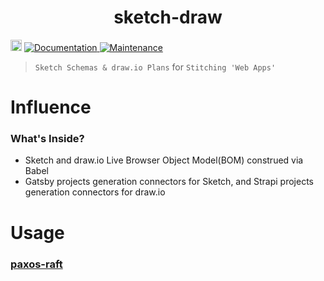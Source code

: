 <h1 align="center">sketch-draw </h1>
<p>
  <a href="https://www.npmjs.com/package/sketch-draw"><img src="https://badge.fury.io/js/sketch-draw.svg" alt="npm version" height="18"></a>
  <a href="https://github.com/paxos-raft/paxos-raft/tree/master/packages/sketch-draw#readme" target="_blank">
    <img alt="Documentation" src="https://img.shields.io/badge/documentation-yes-brightgreen.svg" />
  </a>
  <a href="https://github.com/paxos-raft/paxos-raft/graphs/commit-activity" target="_blank">
    <img alt="Maintenance" src="https://img.shields.io/badge/Maintained%3F-yes-green.svg" />
  </a>
</p>


> `Sketch Schemas & draw.io Plans` for `Stitching 'Web Apps'`

# Influence
### What's Inside?
* Sketch and draw.io Live Browser Object Model(BOM) construed via Babel
* Gatsby projects generation connectors for Sketch, and Strapi projects generation connectors for draw.io

# Usage
### [paxos-raft](https://github.com/paxos-raft/paxos-raft#readme)

